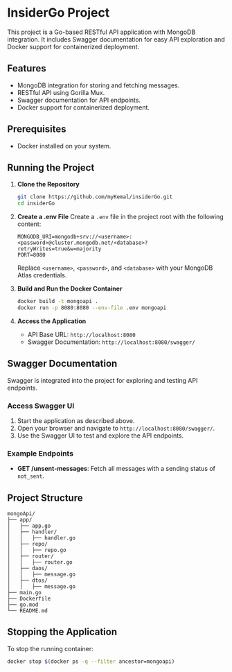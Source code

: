 # InsiderGo Project

This project is a Go-based RESTful API application with MongoDB integration. It includes Swagger documentation for easy API exploration and Docker support for containerized deployment.

## Features
- MongoDB integration for storing and fetching messages.
- RESTful API using Gorilla Mux.
- Swagger documentation for API endpoints.
- Docker support for containerized deployment.

## Prerequisites
- Docker installed on your system.

## Running the Project

1. **Clone the Repository**
   ```bash
   git clone https://github.com/myKemal/insiderGo.git
   cd insiderGo
   ```

2. **Create a .env File**
   Create a `.env` file in the project root with the following content:
   ```env
   MONGODB_URI=mongodb+srv://<username>:<password>@cluster.mongodb.net/<database>?retryWrites=true&w=majority
   PORT=8080
   ```
   Replace `<username>`, `<password>`, and `<database>` with your MongoDB Atlas credentials.

3. **Build and Run the Docker Container**
   ```bash
   docker build -t mongoapi .
   docker run -p 8080:8080 --env-file .env mongoapi
   ```

4. **Access the Application**
    - API Base URL: `http://localhost:8080`
    - Swagger Documentation: `http://localhost:8080/swagger/`

## Swagger Documentation

Swagger is integrated into the project for exploring and testing API endpoints.

### Access Swagger UI

1. Start the application as described above.
2. Open your browser and navigate to `http://localhost:8080/swagger/`.
3. Use the Swagger UI to test and explore the API endpoints.

### Example Endpoints

- **GET /unsent-messages**: Fetch all messages with a sending status of `not_sent`.

## Project Structure

```plaintext
mongoApi/
├── app/
│   ├── app.go
│   ├── handler/
│   │   ├── handler.go
│   ├── repo/
│   │   ├── repo.go
│   ├── router/
│   │   ├── router.go
│   ├── daos/
│   │   ├── message.go
│   ├── dtos/
│   │   ├── message.go
├── main.go
├── Dockerfile
├── go.mod
└── README.md
```

## Stopping the Application
To stop the running container:
```bash
docker stop $(docker ps -q --filter ancestor=mongoapi)
```

